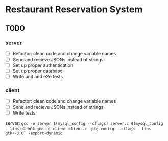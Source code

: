 # Restaurant Reservation System

## TODO

### server

- [ ] Refactor: clean code and change variable names
- [ ] Send and recieve JSONs instead of strings
- [ ] Set up proper authentication
- [ ] Set up proper database
- [ ] Write unit and e2e tests

### client

- [ ] Refactor: clean code and change variable names
- [ ] Send and recieve JSONs instead of strings
- [ ] Write tests

server: ``gcc -o server $(mysql_config --cflags) server.c $(mysql_config --libs)``
client: ``gcc -o client client.c `pkg-config --cflags --libs gtk+-3.0` -export-dynamic``
